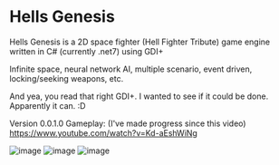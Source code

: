 # Hells Genesis
Hells Genesis is a 2D space fighter (Hell Fighter Tribute) game engine written in C# (currently .net7) using GDI+

Infinite space, neural network AI, multiple scenario, event driven, locking/seeking weapons, etc.

And yea, you read that right GDI+. I wanted to see if it could be done. Apparently it can. :D

Version 0.0.1.0 Gameplay: (I've made progress since this video)
https://www.youtube.com/watch?v=Kd-aEshWiNg

![image](https://user-images.githubusercontent.com/11428567/118584633-604a6400-b765-11eb-8d98-222c02e796d3.png)
![image](https://user-images.githubusercontent.com/11428567/118584646-680a0880-b765-11eb-822c-6fe38f498ebc.png)
![image](https://user-images.githubusercontent.com/11428567/118584654-6c362600-b765-11eb-9939-c2b131e7fe4d.png)

